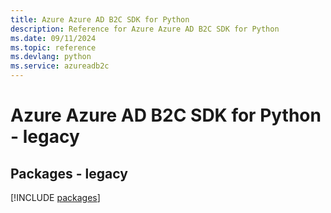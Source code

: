```yaml
---
title: Azure Azure AD B2C SDK for Python
description: Reference for Azure Azure AD B2C SDK for Python
ms.date: 09/11/2024
ms.topic: reference
ms.devlang: python
ms.service: azureadb2c
---
```

# Azure Azure AD B2C SDK for Python - legacy
## Packages - legacy
[!INCLUDE [packages](azure-ad-b2c-index.md)]